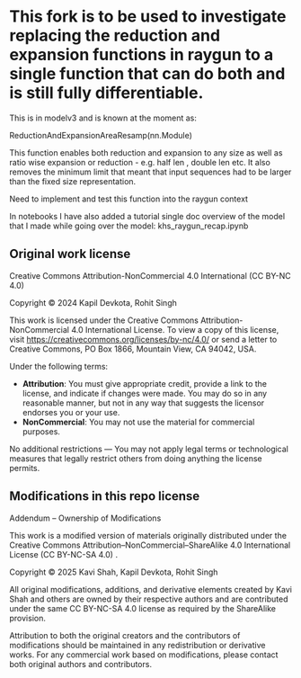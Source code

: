 # This fork is to be used to investigate replacing the reduction and expansion functions in raygun to a single function that can do both and is still fully differentiable. 

This is in modelv3 and is known at the moment as: 

ReductionAndExpansionAreaResamp(nn.Module)

This function enables both reduction and expansion to any size as well as ratio wise expansion or reduction - e.g. half len , double len etc. It also removes the minimum limit that meant that input sequences had to be larger than the fixed size representation. 

Need to implement and test this function into the raygun context

In notebooks I have also added a tutorial single doc overview of the model that I made while going over the model: khs_raygun_recap.ipynb







## Original work license

Creative Commons Attribution-NonCommercial 4.0 International (CC BY-NC 4.0)

Copyright © 2024 Kapil Devkota, Rohit Singh

This work is licensed under the Creative Commons Attribution-NonCommercial 4.0 International License. 
To view a copy of this license, visit https://creativecommons.org/licenses/by-nc/4.0/ 
or send a letter to Creative Commons, PO Box 1866, Mountain View, CA 94042, USA.

Under the following terms:

- **Attribution**: You must give appropriate credit, provide a link to the license, and indicate if changes were made. You may do so in any reasonable manner, but not in any way that suggests the licensor endorses you or your use.
- **NonCommercial**: You may not use the material for commercial purposes.

No additional restrictions — You may not apply legal terms or technological measures that legally restrict others from doing anything the license permits.

## Modifications in this repo license
Addendum – Ownership of Modifications

This work is a modified version of materials originally distributed under the Creative Commons Attribution–NonCommercial–ShareAlike 4.0 International License (CC BY-NC-SA 4.0)
.

Copyright © 2025 Kavi Shah, Kapil Devkota, Rohit Singh

All original modifications, additions, and derivative elements created by Kavi Shah and others are owned by their respective authors and are contributed under the same CC BY-NC-SA 4.0 license as required by the ShareAlike provision.

Attribution to both the original creators and the contributors of modifications should be maintained in any redistribution or derivative works. For any commercial work based on modifications, please contact both original authors and contributors.

